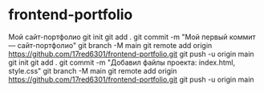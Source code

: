 # frontend-portfolio
Мой сайт-портфолио
git init
git add .
git commit -m "Мой первый коммит — сайт-портфолио"
git branch -M main
git remote add origin https://github.com/17red6301/frontend-portfolio.git
git push -u origin main
git init
git add .
git commit -m "Добавил файлы проекта: index.html, style.css"
git branch -M main
git remote add origin https://github.com/17red6301/frontend-portfolio.git
git push -u origin main
